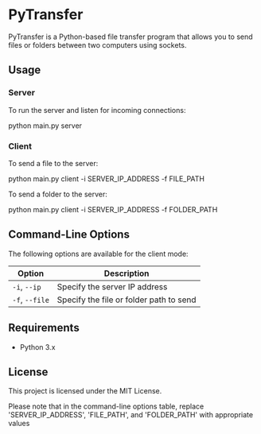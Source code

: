# PyTransfer

PyTransfer is a Python-based file transfer program that allows you to send files or folders between two computers using sockets.

## Usage

### Server

To run the server and listen for incoming connections:

python main.py server


### Client

To send a file to the server:

python main.py client -i SERVER_IP_ADDRESS -f FILE_PATH

To send a folder to the server:

python main.py client -i SERVER_IP_ADDRESS -f FOLDER_PATH


## Command-Line Options

The following options are available for the client mode:

| Option          | Description                                      |
|-----------------|--------------------------------------------------|
| `-i`, `--ip`    | Specify the server IP address                     |
| `-f`, `--file`  | Specify the file or folder path to send           |

## Requirements

- Python 3.x

## License

This project is licensed under the MIT License.

Please note that in the command-line options table, replace 'SERVER_IP_ADDRESS', 'FILE_PATH', and 'FOLDER_PATH' with appropriate values
